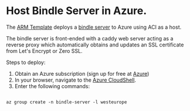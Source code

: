 # Host Bindle Server in Azure. 

The [ARM Template](azuredeploy.json) deploys a [bindle server](https://github.com/deislabs/bindle) to Azure using ACI as a host.

The bindle server is front-ended with a caddy web server acting as a reverse proxy which automatically obtains and updates an SSL certificate from Let's Encrypt or Zero SSL.

Steps to deploy:
 1. Obtain an Azure subscription (sign up for free at [Azure](https://azure.microsoft.com/en-us/free/))
 1. In your browser, navigate to the [Azure CloudShell](https://shell.azure.com/).
 1. Enter the following commands: 

```

az group create -n bindle-server -l westeurope

```